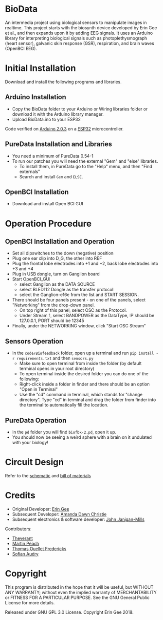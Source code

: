 # BioData

An intermedia project using biological sensors to manipulate images in realtime. This project starts with the biosynth device developed by Erin Gee et al., and then expands upon it by adding EEG signals. It uses an Arduino library for interpreting biological signals such as photoplethysmograph (heart sensor), galvanic skin response (GSR), respiration, and brain waves (OpenBCI EEG).

# Initial Installation

Download and install the following programs and libraries.

## Arduino Installation

 - Copy the BioData folder to your Arduino or Wiring libraries folder or download it with the Arduino library manager.
 - Upload BioData.ino to your ESP32

Code verified on [Arduino 2.0.3](https://www.arduino.cc/) on a [ESP32](https://www.espressif.com/en/products/socs/esp32) microcontroller.

## PureData Installation and Libraries

- You need a minimum of PureData 0.54-1
- To run our patches you will need the external "Gem" and "else" libraries.
  - To install them, in PureData go to the "Help" menu, and then "Find externals" 
  - Search and install `Gem` and `ELSE`.

## OpenBCI Installation

- Download and install Open BCI GUI


# Operation Procedure

## OpenBCI Installation and Operation

- Set all dipswitches to the down (negative) position
- Plug one ear clip into D_G, the other into REF
- Plug the frontal lobe electrodes into +1 and +2, back lobe electrodes into +3 and +4
- Plug in USB dongle, turn on Ganglion board
- Start OpenBCI_GUI
  - select Ganglion as the DATA SOURCE
  - select BLED112 Dongle as the transfer protocol
  - select the Ganglion-e16e from the list and START SESSION.
- There should be four panels present - on one of the panels, select "Networking" from the drop-down panel.
  - On top right of this panel, select OSC as the Protocol.
  - Under Stream 1, select BANDPOWER as the DataType, IP should be 127.0.0.1, PORT should be 12345
- Finally, under the NETWORKING window, click "Start OSC Stream"

## Sensors Operation

- In the `code/Biofeedback` folder, open up a terminal and run `pip install -r requirements.txt` and then `sensors.py`
  - Make sure to open terminal from inside the folder (by default terminal opens in your root directory)
  - To open terminal inside the desired folder you can do one of the following:
  - Right-click inside a folder in finder and there should be an option "Open in Terminal"
  - Use the "cd" command in terminal, which stands for "change directory".  Type "cd" in terminal and drag the folder from finder into the terminal to automatically fill the location.



## PureData Operation

- In the `pd` folder you will find `biofbk-2.pd`, open it up.
- You should now be seeing a weird sphere with a brain on it undulated with your biology!


# Circuit Design

Refer to the [schematic](schematics/JJM_BioSynth_3-1_schem.pdf) and [bill of materials](schematics/JJM_BioSynth_3-1_bom.html)



# Credits

* Original Developer: [Erin Gee](http://www.eringee.net)
* Subsequent Developer: [Amanda Dawn Christie](http://amandadawnchristie.ca)
* Subsequent electronics & software developer: [John Janigan-Mills](http://johnjaniganmills.ca)

Contributors:
* [Theverant](https://github.com/theverant)
* [Martin Peach](https://puredata.info/Members/martinrp/OSCobjects)
* [Thomas Ouellet Fredericks](https://github.com/thomasfredericks)
* [Sofian Audry](https://github.com/sofian)

# Copyright

This program is distributed in the hope that it will be useful, but WITHOUT ANY WARRANTY; without even the implied warranty of MERCHANTABILITY or FITNESS FOR A PARTICULAR PURPOSE. See the GNU General Public License for more details.

Released under GNU GPL 3.0 License.  Copyright Erin Gee 2018.
